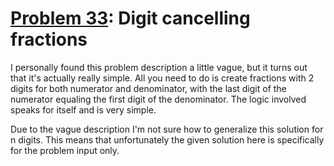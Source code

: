 # [Problem 33](https://projecteuler.net/problem=33): Digit cancelling fractions

I personally found this problem description a little vague, but it turns out that it's actually really simple.
All you need to do is create fractions with 2 digits for both numerator and denominator, with the last digit of the numerator equaling the first digit of the denominator.
The logic involved speaks for itself and is very simple.

Due to the vague description I'm not sure how to generalize this solution for n digits.
This means that unfortunately the given solution here is specifically for the problem input only.
